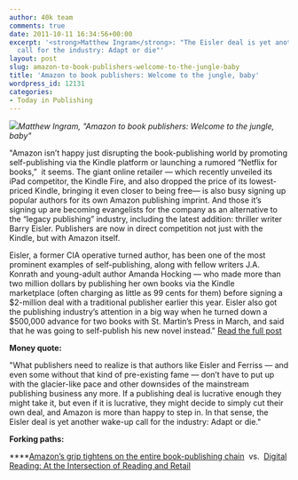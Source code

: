 ```yaml
---
author: 40k team
comments: true
date: 2011-10-11 16:34:56+00:00
excerpt: '<strong>Matthew Ingram</strong>: "The Eisler deal is yet another wake-up
  call for the industry: Adapt or die"'
layout: post
slug: amazon-to-book-publishers-welcome-to-the-jungle-baby
title: 'Amazon to book publishers: Welcome to the jungle, baby'
wordpress_id: 12131
categories:
- Today in Publishing
---
```


![](http://www.40kbooks.com/wp-content/uploads/Publishing1.jpg)_Matthew Ingram, "Amazon to book publishers: Welcome to the jungle, baby"_

"Amazon isn’t happy just disrupting the book-publishing world by promoting self-publishing via the Kindle platform or launching a rumored “Netflix for books,”  it seems. The giant online retailer — which recently unveiled its iPad competitor, the Kindle Fire, and also dropped the price of its lowest-priced Kindle, bringing it even closer to being free— is also busy signing up popular authors for its own Amazon publishing imprint. And those it’s signing up are becoming evangelists for the company as an alternative to the “legacy publishing” industry, including the latest addition: thriller writer Barry Eisler. Publishers are now in direct competition not just with the Kindle, but with Amazon itself.

Eisler, a former CIA operative turned author, has been one of the most prominent examples of self-publishing, along with fellow writers J.A. Konrath and young-adult author Amanda Hocking — who made more than two million dollars by publishing her own books via the Kindle marketplace (often charging as little as 99 cents for them) before signing a $2-million deal with a traditional publisher earlier this year. Eisler also got the publishing industry’s attention in a big way when he turned down a $500,000 advance for two books with St. Martin’s Press in March, and said that he was going to self-publish his new novel instead."
[Read the full post](http://gigaom.com/2011/10/10/amazon-to-book-publishers-welcome-to-the-jungle-baby/)

**Money quote:**

"What publishers need to realize is that authors like Eisler and Ferriss — and even some without that kind of pre-existing fame — don’t have to put up with the glacier-like pace and other downsides of the mainstream publishing business any more. If a publishing deal is lucrative enough they might take it, but even if it is lucrative, they might decide to simply cut their own deal, and Amazon is more than happy to step in. In that sense, the Eisler deal is yet another wake-up call for the industry: Adapt or die."

**Forking paths:**

****[Amazon’s grip tightens on the entire book-publishing chain](http://www.40kbooks.com/?p=11727)  vs.  [Digital Reading: At the Intersection of Reading and Retail](http://t.co/zICMhI0b)
